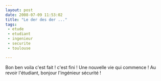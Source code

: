 ```yaml
---
layout: post
date: 2008-07-09 11:53:02
title: "Le der des der ..."
tags:
 - etude
 - etudiant
 - ingenieur
 - securite
 - toulouse

---
```


Bon ben voila c'est fait ! c'est fini ! Une nouvelle vie qui commence !
Au revoir l'étudiant, bonjour l'ingénieur sécurité !

